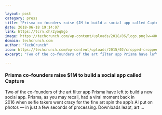 ```yaml
---

layout: post
category: press
title: "Prisma co-founders raise $1M to build a social app called Capture"
date: 2018-06-18 19:14:07
link: https://tcrn.ch/2yoqEgo
image: https://techcrunch.com/wp-content/uploads/2018/06/logo.png?w=400
domain: techcrunch.com
author: "TechCrunch"
icon: https://techcrunch.com/wp-content/uploads/2015/02/cropped-cropped-favicon-gradient.png?w=180
excerpt: "Two of the co-founders of the art filter app Prisma have left to build a new social app. Prisma, as you may recall, had a viral moment back in 2016 when selfie takers went crazy for the fine art spin the app’s AI put on photos — in just a few seconds of processing. Downloads leapt, art …"

---
```


### Prisma co-founders raise $1M to build a social app called Capture

Two of the co-founders of the art filter app Prisma have left to build a new social app. Prisma, as you may recall, had a viral moment back in 2016 when selfie takers went crazy for the fine art spin the app’s AI put on photos — in just a few seconds of processing. Downloads leapt, art …